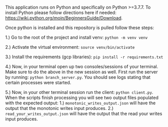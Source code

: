 This application runs on Python and specifically on Python >=3.7.7. To install Python please follow directions here if 
needed: https://wiki.python.org/moin/BeginnersGuide/Download.

Once python is installed and this repository is pulled follow these steps:

1.) Go to the root of the project and install venv: `python -m venv venv  `

2.) Activate the virtual environment: `source venv/bin/activate`

3.) Install the requirements (gcp libraries): `pip install -r requirements.txt`

4.) Now, in your terminal open up two consoles/sessions of your terminal. Make sure to do the above in the new session as well. First run the server by running: 
`python branch_server.py`. You should see logs stating that certain processes were started.

5.) Now, in your other terminal session run the client: `python client.py`. When the scripts finish processing you will
see two output files populated with the expected output: 1.) `monotonic_writes_output.json` will have the output that the 
monotonic writes input produces. 2.) `read_your_writes_output.json` will have the output that the read your writes input
produces. 
